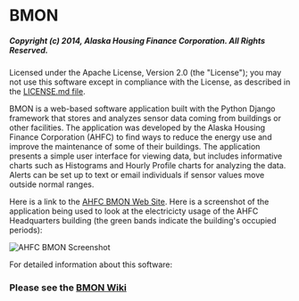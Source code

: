 # BMON

##### Copyright (c) 2014, Alaska Housing Finance Corporation.  All Rights Reserved.

Licensed under the Apache License, Version 2.0 (the "License");
you may not use this software except in compliance with the License,
as described in the [LICENSE.md file](LICENSE.md).

BMON is a web-based software application built with the Python Django framework that stores and analyzes sensor data coming from buildings or other facilities. The application was developed by the Alaska Housing Finance Corporation (AHFC) to find ways to reduce the energy use and improve the maintenance of some of their buildings. The application presents a simple user interface for viewing data, but includes informative charts such as Histograms and Hourly Profile charts for analyzing the data. Alerts can be set up to text or email individuals if sensor values move outside normal ranges.

Here is a link to the [AHFC BMON Web Site](https://bms.ahfc.us/).  Here is a screenshot of the application being used to look at the electricicty usage of the AHFC Headquarters building (the green bands indicate the building's occupied periods):

![AHFC BMON Screenshot](../../wiki/images/sample_screen.png)

For detailed information about this software: 

### Please see the [BMON Wiki](../../wiki)
